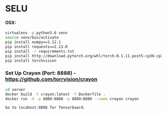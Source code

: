 # SELU


#### OSX:
```bash
virtualenv -p python3.6 venv
source venv/bin/activate
pip install numpy==1.12.1
pip install requests==2.13.0
pip install -r requirements.txt
pip install http://download.pytorch.org/whl/torch-0.1.11.post5-cp36-cp36m-macosx_10_7_x86_64.whl
pip install torchvision
```

### Set Up Crayon (Port: 8888) - https://github.com/torrvision/crayon
```bash
cd server
docker build -t crayon:latest -f Dockerfile .
docker run -d -p 8888:8888 -p 8889:8889 --name crayon crayon

Go to locahost:8888 for Tensorboard.
```